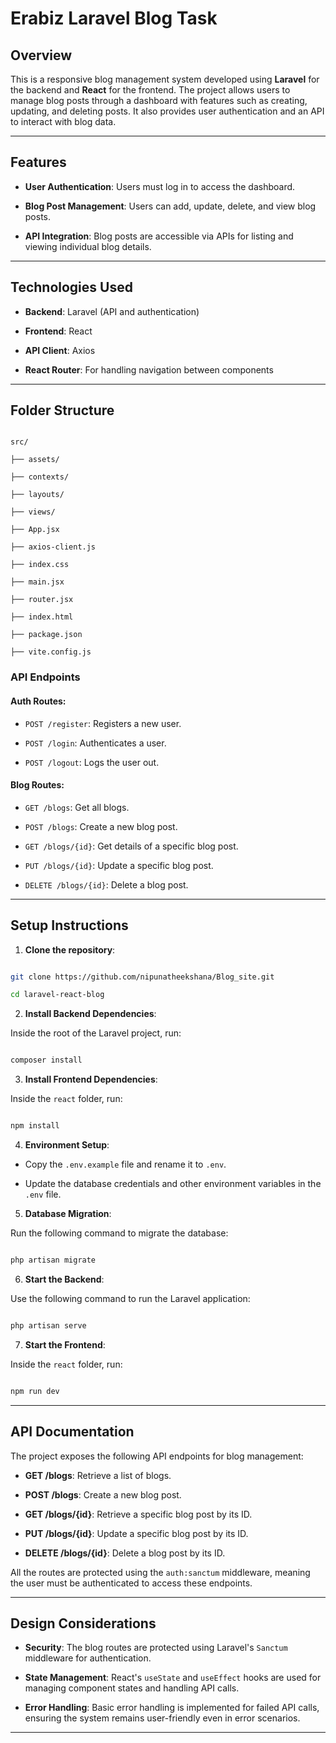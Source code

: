 
  

# Erabiz Laravel Blog Task

  

## Overview

  

This is a responsive blog management system developed using **Laravel** for the backend and **React** for the frontend. The project allows users to manage blog posts through a dashboard with features such as creating, updating, and deleting posts. It also provides user authentication and an API to interact with blog data.

  

---

  

## Features

  

-  **User Authentication**: Users must log in to access the dashboard.

-  **Blog Post Management**: Users can add, update, delete, and view blog posts.

-  **API Integration**: Blog posts are accessible via APIs for listing and viewing individual blog details.

  

---

  

## Technologies Used

  

-  **Backend**: Laravel (API and authentication)

-  **Frontend**: React 

-  **API Client**: Axios

-  **React Router**: For handling navigation between components

  

---

  

## Folder Structure

  

```plaintext

src/

├── assets/

├── contexts/

├── layouts/

├── views/

├── App.jsx

├── axios-client.js

├── index.css

├── main.jsx

├── router.jsx

├── index.html

├── package.json

├── vite.config.js

```

  

### API Endpoints

  

#### Auth Routes:

-  `POST /register`: Registers a new user.

-  `POST /login`: Authenticates a user.

-  `POST /logout`: Logs the user out.

  

#### Blog Routes:

-  `GET /blogs`: Get all blogs.

-  `POST /blogs`: Create a new blog post.

-  `GET /blogs/{id}`: Get details of a specific blog post.

-  `PUT /blogs/{id}`: Update a specific blog post.

-  `DELETE /blogs/{id}`: Delete a blog post.

  

---

  

## Setup Instructions

  

1.  **Clone the repository**:

```bash

git clone https://github.com/nipunatheekshana/Blog_site.git

cd laravel-react-blog

```

  

2.  **Install Backend Dependencies**:

Inside the root of the Laravel project, run:

```bash

composer install

```

  

3.  **Install Frontend Dependencies**:

Inside the `react` folder, run:

```bash

npm install

```

  

4.  **Environment Setup**:

- Copy the `.env.example` file and rename it to `.env`.

- Update the database credentials and other environment variables in the `.env` file.

  

5.  **Database Migration**:

Run the following command to migrate the database:

```bash

php artisan migrate

```

  

6.  **Start the Backend**:

Use the following command to run the Laravel application:

```bash

php artisan serve

```

  

7.  **Start the Frontend**:

Inside the `react` folder, run:

```bash

npm run dev

```

  

---

  

## API Documentation

  

The project exposes the following API endpoints for blog management:

  

-  **GET /blogs**: Retrieve a list of blogs.

-  **POST /blogs**: Create a new blog post.

-  **GET /blogs/{id}**: Retrieve a specific blog post by its ID.

-  **PUT /blogs/{id}**: Update a specific blog post by its ID.

-  **DELETE /blogs/{id}**: Delete a blog post by its ID.

  

All the routes are protected using the `auth:sanctum` middleware, meaning the user must be authenticated to access these endpoints.

  

---

  

## Design Considerations

  

-  **Security**: The blog routes are protected using Laravel's `Sanctum` middleware for authentication.

-  **State Management**: React's `useState` and `useEffect` hooks are used for managing component states and handling API calls.

-  **Error Handling**: Basic error handling is implemented for failed API calls, ensuring the system remains user-friendly even in error scenarios.

  

---

  

